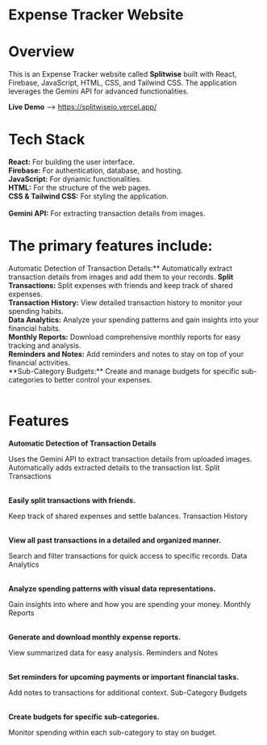 # Expense Tracker Website

# Overview

This is an Expense Tracker website called **Splitwise** built with React, Firebase, JavaScript, HTML, CSS, and Tailwind CSS. The application leverages the Gemini API for advanced functionalities.

**Live Demo** --> https://splitwiseio.vercel.app/

# Tech Stack

**React:** For building the user interface.<br />
**Firebase:** For authentication, database, and hosting.<br />
**JavaScript:** For dynamic functionalities.<br />
**HTML:** For the structure of the web pages.<br />
**CSS & Tailwind CSS:** For styling the application.<br /><br />
**Gemini API:** For extracting transaction details from images.<br />

# The primary features include:

Automatic Detection of Transaction Details:** Automatically extract transaction details from images and add them to your records.
**Split Transactions:** Split expenses with friends and keep track of shared expenses.<br />
**Transaction History:** View detailed transaction history to monitor your spending habits.<br />
**Data Analytics:** Analyze your spending patterns and gain insights into your financial habits.<br />
**Monthly Reports:** Download comprehensive monthly reports for easy tracking and analysis.<br />
**Reminders and Notes:** Add reminders and notes to stay on top of your financial activities.<br />
**Sub-Category Budgets:\*\* Create and manage budgets for specific sub-categories to better control your expenses.<br /><br />

# Features

**Automatic Detection of Transaction Details**<br />

Uses the Gemini API to extract transaction details from uploaded images.
Automatically adds extracted details to the transaction list.
Split Transactions<br /><br />

**Easily split transactions with friends.**<br />

Keep track of shared expenses and settle balances.
Transaction History<br /><br />

**View all past transactions in a detailed and organized manner.**<br />

Search and filter transactions for quick access to specific records.
Data Analytics<br /><br />

**Analyze spending patterns with visual data representations.**<br />

Gain insights into where and how you are spending your money.
Monthly Reports<br /><br />

**Generate and download monthly expense reports.**<br />

View summarized data for easy analysis.
Reminders and Notes<br /><br />

**Set reminders for upcoming payments or important financial tasks.**<br />

Add notes to transactions for additional context.
Sub-Category Budgets<br /><br />

**Create budgets for specific sub-categories.**<br />

Monitor spending within each sub-category to stay on budget.
